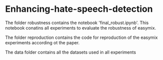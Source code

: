 # Enhancing-hate-speech-detection
The folder robustness contains the notebook 'final_robust.ipynb'. This notebook conatins all experiments to evaluate the robustness of easymix.

The folder reproduction contains the code for reproduction of the easymix experiments according ot the paper.

The data folder contains all the datasets used in all experiments
